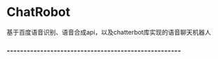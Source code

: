 # ChatRobot
基于百度语音识别、语音合成api，以及chatterbot库实现的语音聊天机器人
### ----------------------------------------------------

